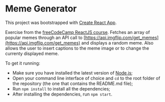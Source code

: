 # Meme Generator

This project was bootstrapped with [Create React App](https://github.com/facebook/create-react-app).

Exercise from the [freeCodeCamp ReactJS course](https://www.youtube.com/watch?v=bMknfKXIFA8&list=PL3mY6d1fMqmIN7e8w-_p_F9qwjqvYBbFd&index=2&t=16771s).
Fetches an array of popular memes through an API call to [https://api.imgflip.com/get_memes](https://api.imgflip.com/get_memes) and displays a random meme. Also allows the user to insert captions to the meme image or to change the currenty displayed meme.

To get it running:
* Make sure you have installed the latest version of [Node.js](https://nodejs.org/en);
* Open your command line interface of choice and `cd` to the root folder of the repository (the one that contains the README.md file);
* Run `npm install` to install all the dependencies;
* After installing the dependencies, run `npm start`.
